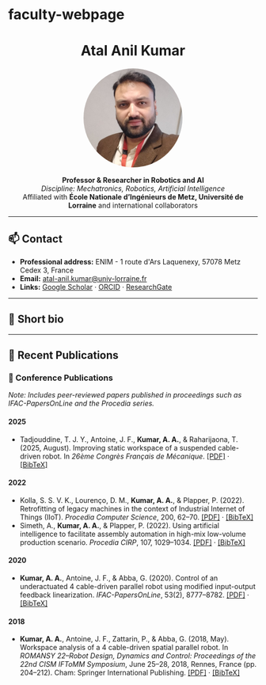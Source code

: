 # faculty-webpage
<!-- Profile Header -->
<h1 align="center">Atal Anil Kumar</h1>
<p align="center">
  <img src="Pic_1.jpg" alt="Atal Anil Kumar" width="200" style="border-radius: 50%;">
</p>
<p align="center">
  <b>Professor & Researcher in Robotics and AI</b><br>
  <i>Discipline: Mechatronics, Robotics, Artificial Intelligence</i><br>
  Affiliated with <b>École Nationale d’Ingénieurs de Metz, Université de Lorraine</b> and international collaborators
</p>

---

## 📫 Contact
- **Professional address:** ENIM - 1 route d'Ars Laquenexy, 57078 Metz Cedex 3, France
- **Email:** [atal-anil.kumar@univ-lorraine.fr](mailto:atal-anil.kumar@univ-lorraine.fr)  
- **Links:** [Google Scholar](https://scholar.google.com/citations?user=cNWj4s4AAAAJ&hl=en) · [ORCID](https://orcid.org/0000-0001-5957-1930) · [ResearchGate](https://www.researchgate.net/profile/Atal-Anil-Kumar?ev=hdr_xprf)

---

## 🧠 Short bio

---
<section id="publications">
  <h2>📝 Recent Publications</h2>

  <!-- =================== CONFERENCE PUBLICATIONS =================== -->
  <h3>🎤 Conference Publications</h3>
  <p><em>Note: Includes peer-reviewed papers published in proceedings such as IFAC-PapersOnLine and the Procedia series.</em></p>

  <h4>2025</h4>
  <ul>
    <li>
      Tadjouddine, T. J. Y., Antoine, J. F., <strong>Kumar, A. A.</strong>, & Raharijaona, T. (2025, August). 
      Improving static workspace of a suspended cable-driven robot. 
      In <em>26ème Congrès Français de Mécanique</em>. 
      <a href="#">[PDF]</a> · <a href="#">[BibTeX]</a>
    </li>
  </ul>

  <h4>2022</h4>
  <ul>
    <li>
      Kolla, S. S. V. K., Lourenço, D. M., <strong>Kumar, A. A.</strong>, & Plapper, P. (2022). 
      Retrofitting of legacy machines in the context of Industrial Internet of Things (IIoT). 
      <em>Procedia Computer Science</em>, 200, 62–70. 
      <a href="#">[PDF]</a> · <a href="#">[BibTeX]</a>
    </li>
    <li>
      Simeth, A., <strong>Kumar, A. A.</strong>, & Plapper, P. (2022). 
      Using artificial intelligence to facilitate assembly automation in high-mix low-volume production scenario. 
      <em>Procedia CIRP</em>, 107, 1029–1034. 
      <a href="#">[PDF]</a> · <a href="#">[BibTeX]</a>
    </li>
  </ul>

  <h4>2020</h4>
  <ul>
    <li>
      <strong>Kumar, A. A.</strong>, Antoine, J. F., & Abba, G. (2020). 
      Control of an underactuated 4 cable-driven parallel robot using modified input-output feedback linearization. 
      <em>IFAC-PapersOnLine</em>, 53(2), 8777–8782. 
      <a href="#">[PDF]</a> · <a href="#">[BibTeX]</a>
    </li>
  </ul>

  <h4>2018</h4>
  <ul>
    <li>
      <strong>Kumar, A. A.</strong>, Antoine, J. F., Zattarin, P., & Abba, G. (2018, May). 
      Workspace analysis of a 4 cable-driven spatial parallel robot. 
      In <em>ROMANSY 22–Robot Design, Dynamics and Control: Proceedings of the 22nd CISM IFToMM Symposium</em>, 
      June 25–28, 2018, Rennes, France (pp. 204–212). Cham: Springer International Publishing. 
      <a href="#">[PDF]</a> · <a href="#">[BibTeX]</a>
    </li>
  </ul>

  <!-- =================== JOURNAL










<section id="books">
  <h2>📚 Books Published</h2>
  <ul>
    <li>
      <strong>Linear Control Systems in Engineering: Basics and Beyond</strong> (2025)<br>
      A comprehensive exploration of control strategies in robotics with minimal sensory input.  
      <a href="https://doi.org/10.1201/9781003484202">[Publisher Link]</a> · <a href="#">[PDF]</a>
    </li>
  </ul>
</section>

<section id="career">
  <h2>Professional Career</h2>
  <ul>
    <li><strong>Dec, 2024–Present:</strong> Professor des Universités (CPJ) at ENIM, LCFC Lab<br>
      <em>Keywords:</em> Industrial robotics, cable-driven robotics, Mechatronics
    </li>
    <li><strong>2021–2024:</strong> Research Scientist/ Postdoctoral Fellow, Department of Engineering, University of Luxembourg,<br>
      <em>Keywords:</em> Robot Manipulation, Production Systems, Smart Manufacturing 
    </li>
  </ul>

  <h2>Degrees</h2>
  <ul>
    <li><strong>2020:</strong> Ph.D. – Automatic control, Signal and Image Processing, Computer Engineering, Université de Lorraine</li>
    <li><strong>2015:</strong> Erasmus Double Degree Masters in Advanced Robotics, Ecole Centrale de Nantes, France and University of Genoa, Italy  </li>
    <li><strong>2011:</strong> Bachelor of Technology in Mechatronics, SASTRA University, India </li>
  </ul>

  <h2>Teaching & Coordination</h2>
  <ul>
    <li>Courses: Robotics </li>
  </ul>
</section>

---

⭐️ _Profile generated with passion for robotics, AI, and collaboration._
